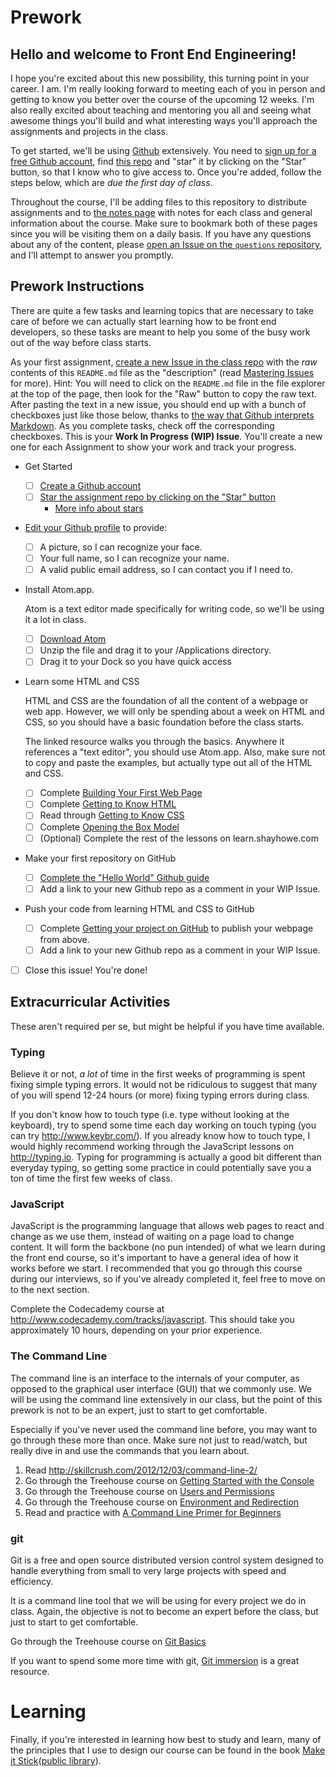 # Prework

## Hello and welcome to Front End Engineering!

I hope you're excited about this new possibility, this turning point in your career. I am. I'm really looking forward to meeting each of you in person and getting to know you better over the course of the upcoming 12 weeks. I'm also really excited about teaching and mentoring you all and seeing what awesome things you'll build and what interesting ways you'll approach the assignments and projects in the class.

To get started, we'll be using [Github](http://github.com) extensively. You need to [sign up for a free Github account](http://github.com/signup), find [this repo](https://github.com/TIY-GVL-FEE-2015-August/assignments) and "star" it by clicking on the "Star" button, so that I know who to give access to. Once you're added, follow the steps below, which are _due the first day of class_.

Throughout the course, I'll be adding files to this repository to distribute assignments and to [the notes page](http://jacobthemyth.gitbooks.io/tiy-gvl-fee-2015-august/content/) with notes for each class and general information about the course. Make sure to bookmark both of these pages since you will be visiting them on a daily basis. If you have any questions about any of the content, please [open an Issue on the `questions` repository](https://github.com/TIY-GVL-FEE-2015-August/questions/issues), and I'll attempt to answer you promptly.

## Prework Instructions

There are quite a few tasks and learning topics that are necessary to take care of before we can actually start learning how to be front end developers, so these tasks are meant to help you some of the busy work out of the way before class starts.

As your first assignment, [create a new Issue in the class repo](https://github.com/TIY-GVL-FEE-2015-August/assignments/issues) with the _raw_ contents of this `README.md` file as the "description" (read [Mastering Issues](https://guides.github.com/features/issues/) for more).  Hint: You will need to click on the `README.md` file in the file explorer at the top of the page, then look for the "Raw" button to copy the raw text. After pasting the text in a new issue, you should end up with a bunch of checkboxes just like those below, thanks to [the way that Github interprets Markdown](https://guides.github.com/features/mastering-markdown/). As you complete tasks, check off the corresponding checkboxes. This is your **Work In Progress (WIP) Issue**. You'll create a new one for each Assignment to show your work and track your progress.

* Get Started
    * [ ] [Create a Github account](https://github.com/signup)
    * [ ] [Star the assignment repo by clicking on the "Star" button](https://github.com/TIY-GVL-FEE-2015-August/assignments)  
      - [More info about stars](https://help.github.com/articles/about-stars)

* [Edit your Github profile](https://github.com/settings/profile) to provide:
    * [ ] A picture, so I can recognize your face.
    * [ ] Your full name, so I can recognize your name.
    * [ ] A valid public email address, so I can contact you if I need to.

* Install Atom.app.

  Atom is a text editor made specifically for writing code, so we'll be using it a lot in class.

  * [ ] [Download Atom](https://atom.io/download/mac)
  * [ ] Unzip the file and drag it to your /Applications directory.
  * [ ] Drag it to your Dock so you have quick access

* Learn some HTML and CSS

  HTML and CSS are the foundation of all the content of a webpage or web app.  However, we will only be spending about a week on HTML and CSS, so you should have a basic foundation before the class starts.

  The linked resource walks you through the basics. Anywhere it references a "text editor", you should use Atom.app. Also, make sure not to copy and paste the examples, but actually type out all of the HTML and CSS.

  * [ ] Complete [Building Your First Web Page](http://learn.shayhowe.com/html-css/building-your-first-web-page/)
  * [ ] Complete [Getting to Know HTML](http://learn.shayhowe.com/html-css/getting-to-know-html/)
  * [ ] Read through [Getting to Know CSS](http://learn.shayhowe.com/html-css/getting-to-know-css/)
  * [ ] Complete [Opening the Box Model](http://learn.shayhowe.com/html-css/opening-the-box-model/)
  * [ ] (Optional) Complete the rest of the lessons on learn.shayhowe.com

* Make your first repository on GitHub
  * [ ] [Complete the "Hello World" Github guide](https://guides.github.com/activities/hello-world/)
  * [ ] Add a link to your new Github repo as a comment in your WIP Issue.

* Push your code from learning HTML and CSS to GitHub
  * [ ] Complete [Getting your project on GitHub](https://guides.github.com/introduction/getting-your-project-on-github/) to publish your webpage from above.
  * [ ] Add a link to your new Github repo as a comment in your WIP Issue.

* [ ] Close this issue! You're done!

## Extracurricular Activities

These aren't required per se, but might be helpful if you have time available.

### Typing

Believe it or not, *a lot* of time in the first weeks of programming is spent fixing simple typing errors. It would not be ridiculous to suggest that many of you will spend 12-24 hours (or more) fixing typing errors during class.

If you don't know how to touch type (i.e. type without looking at the keyboard), try to spend some time each day working on touch typing (you can try http://www.keybr.com/). If you already know how to touch type, I would highly recommend working through the JavaScript lessons on http://typing.io. Typing for programming is actually a good bit different than everyday typing, so getting some practice in could potentially save you a ton of time the first few weeks of class.

### JavaScript

JavaScript is the programming language that allows web pages to react and change as we use them, instead of waiting on a page load to change content. It will form the backbone (no pun intended) of what we learn during the front end course, so it's important to have a general idea of how it works before we start. I recommended that you go through this course during our interviews, so if you've already completed it, feel free to move on to the next section.

Complete the Codecademy course at http://www.codecademy.com/tracks/javascript. This should take you approximately 10 hours, depending on your prior experience.

### The Command Line

The command line is an interface to the internals of your computer, as opposed to the graphical user interface (GUI) that we commonly use. We will be using the command line extensively in our class, but the point of this prework is not to be an expert, just to start to get comfortable.

Especially if you've never used the command line before, you may want to go through these more than once. Make sure not just to read/watch, but really dive in and use the commands that you learn about.

1. Read http://skillcrush.com/2012/12/03/command-line-2/
2. Go through the Treehouse course on [Getting Started with the Console](http://teamtreehouse.com/library/console-foundations#getting-started-with-the-console)
3. Go through the Treehouse course on [Users and Permissions](http://teamtreehouse.com/library/console-foundations#users-and-permissions)
4. Go through the Treehouse course on [Environment and Redirection](http://teamtreehouse.com/library/programming/console-foundations#environment-and-redirection)
5. Read and practice with [A Command Line Primer for Beginners](http://lifehacker.com/5633909/who-needs-a-mouse-learn-to-use-the-command-line-for-almost-anything)

### git

Git is a free and open source distributed version control system designed to handle everything from small to very large projects with speed and efficiency.

It is a command line tool that we will be using for every project we do in class. Again, the objective is not to become an expert before the class, but just to start to get comfortable.

Go through the Treehouse course on [Git Basics](http://teamtreehouse.com/library/git-basics)

If you want to spend some more time with git, [Git immersion](http://gitimmersion.com/) is a great resource.

# Learning

Finally, if you're interested in learning how best to study and learn, many of the principles that I use to design our course can be found in the book [Make it Stick](http://www.amazon.com/Make-It-Stick-Successful-Learning/dp/0674729013)([public library](http://www.worldcat.org/title/make-it-stick-the-science-of-successful-learning/oclc/859168651&referer=brief_results)).

